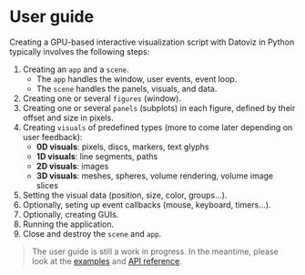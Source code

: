 # User guide

Creating a GPU-based interactive visualization script with Datoviz in Python typically involves the following steps:

1. Creating an `app` and a `scene`.
    * The `app` handles the window, user events, event loop.
    * The `scene` handles the panels, visuals, and data.
2. Creating one or several `figures` (window).
3. Creating one or several `panels` (subplots) in each figure, defined by their offset and size in pixels.
4. Creating `visuals` of predefined types (more to come later depending on user feedback):
    * **0D visuals**: pixels, discs, markers, text glyphs
    * **1D visuals**: line segments, paths
    * **2D visuals**: images
    * **3D visuals**: meshes, spheres, volume rendering, volume image slices
5. Setting the visual data (position, size, color, groups...).
6. Optionally, seting up event callbacks (mouse, keyboard, timers...).
7. Optionally, creating GUIs.
8. Running the application.
9. Close and destroy the `scene` and `app`.

> The user guide is still a work in progress. In the meantime, please look at the [examples](examples.md) and [API reference](api.md).
